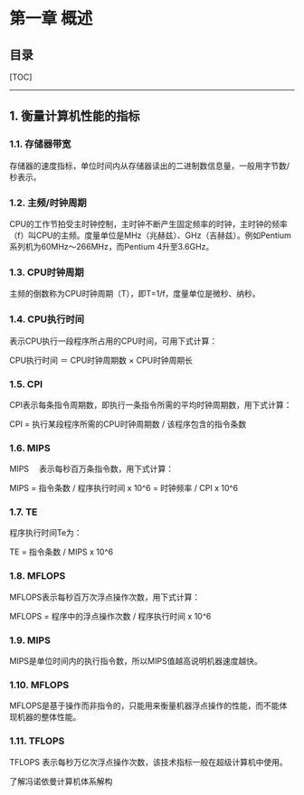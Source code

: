 
第一章 概述
============

目录
----------

[TOC]

---

## 1. 衡量计算机性能的指标

### 1.1. 存储器带宽

存储器的速度指标，单位时间内从存储器读出的二进制数信息量，一般用字节数/秒表示。

### 1.2. 主频/时钟周期

CPU的工作节拍受主时钟控制，主时钟不断产生固定频率的时钟，主时钟的频率（f）叫CPU的主频。度量单位是MHz（兆赫兹）、GHz（吉赫兹）。例如Pentium系列机为60MHz～266MHz，而Pentium 4升至3.6GHz。

### 1.3. CPU时钟周期

主频的倒数称为CPU时钟周期（T），即T=1/f，度量单位是微秒、纳秒。

### 1.4. CPU执行时间

表示CPU执行一段程序所占用的CPU时间，可用下式计算：

CPU执行时间 ＝ CPU时钟周期数 × CPU时钟周期长

### 1.5. CPI

CPI表示每条指令周期数，即执行一条指令所需的平均时钟周期数，用下式计算：

CPI = 执行某段程序所需的CPU时钟周期数 / 该程序包含的指令条数

### 1.6. MIPS

MIPS　  表示每秒百万条指令数，用下式计算：

MIPS = 指令条数 / 程序执行时间 x 10^6 = 时钟频率 / CPI x 10^6

### 1.7. TE

程序执行时间Te为：

TE = 指令条数 / MIPS x 10^6

### 1.8. MFLOPS

MFLOPS表示每秒百万次浮点操作次数，用下式计算：

MFLOPS = 程序中的浮点操作次数 / 程序执行时间 x 10^6

### 1.9. MIPS

MIPS是单位时间内的执行指令数，所以MIPS值越高说明机器速度越快。

### 1.10. MFLOPS

MFLOPS是基于操作而非指令的，只能用来衡量机器浮点操作的性能，而不能体现机器的整体性能。

### 1.11. TFLOPS

TFLOPS 表示每秒万亿次浮点操作次数，该技术指标一般在超级计算机中使用。

了解冯诺依曼计算机体系解构
